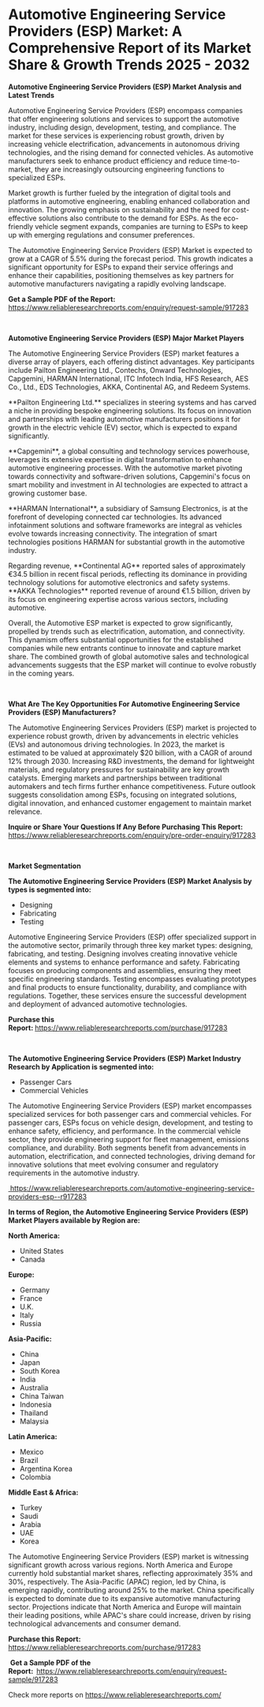 <p><h1>Automotive Engineering Service Providers (ESP) Market: A Comprehensive Report of its Market Share & Growth Trends 2025 - 2032</h1></p><p><strong>Automotive Engineering Service Providers (ESP) Market Analysis and Latest Trends</strong></p>
<p><p>Automotive Engineering Service Providers (ESP) encompass companies that offer engineering solutions and services to support the automotive industry, including design, development, testing, and compliance. The market for these services is experiencing robust growth, driven by increasing vehicle electrification, advancements in autonomous driving technologies, and the rising demand for connected vehicles. As automotive manufacturers seek to enhance product efficiency and reduce time-to-market, they are increasingly outsourcing engineering functions to specialized ESPs.</p><p>Market growth is further fueled by the integration of digital tools and platforms in automotive engineering, enabling enhanced collaboration and innovation. The growing emphasis on sustainability and the need for cost-effective solutions also contribute to the demand for ESPs. As the eco-friendly vehicle segment expands, companies are turning to ESPs to keep up with emerging regulations and consumer preferences.</p><p>The Automotive Engineering Service Providers (ESP) Market is expected to grow at a CAGR of 5.5% during the forecast period. This growth indicates a significant opportunity for ESPs to expand their service offerings and enhance their capabilities, positioning themselves as key partners for automotive manufacturers navigating a rapidly evolving landscape.</p></p>
<p><strong>Get a Sample PDF of the Report:&nbsp;</strong> <a href="https://www.reliableresearchreports.com/enquiry/request-sample/917283?utm_campaign=2714&utm_medium=2&utm_source=Github&utm_content=ia&utm_term=11032025&utm_id=automotive-engineering-service-providers-esp">https://www.reliableresearchreports.com/enquiry/request-sample/917283</a></p>
<p>&nbsp;</p>
<p><strong>Automotive Engineering Service Providers (ESP) Major Market Players</strong></p>
<p><p>The Automotive Engineering Service Providers (ESP) market features a diverse array of players, each offering distinct advantages. Key participants include Pailton Engineering Ltd., Contechs, Onward Technologies, Capgemini, HARMAN International, ITC Infotech India, HFS Research, AES Co., Ltd., EDS Technologies, AKKA, Continental AG, and Redeem Systems.</p><p>**Pailton Engineering Ltd.** specializes in steering systems and has carved a niche in providing bespoke engineering solutions. Its focus on innovation and partnerships with leading automotive manufacturers positions it for growth in the electric vehicle (EV) sector, which is expected to expand significantly.</p><p>**Capgemini**, a global consulting and technology services powerhouse, leverages its extensive expertise in digital transformation to enhance automotive engineering processes. With the automotive market pivoting towards connectivity and software-driven solutions, Capgemini's focus on smart mobility and investment in AI technologies are expected to attract a growing customer base.</p><p>**HARMAN International**, a subsidiary of Samsung Electronics, is at the forefront of developing connected car technologies. Its advanced infotainment solutions and software frameworks are integral as vehicles evolve towards increasing connectivity. The integration of smart technologies positions HARMAN for substantial growth in the automotive industry.</p><p>Regarding revenue, **Continental AG** reported sales of approximately €34.5 billion in recent fiscal periods, reflecting its dominance in providing technology solutions for automotive electronics and safety systems. **AKKA Technologies** reported revenue of around €1.5 billion, driven by its focus on engineering expertise across various sectors, including automotive.</p><p>Overall, the Automotive ESP market is expected to grow significantly, propelled by trends such as electrification, automation, and connectivity. This dynamism offers substantial opportunities for the established companies while new entrants continue to innovate and capture market share. The combined growth of global automotive sales and technological advancements suggests that the ESP market will continue to evolve robustly in the coming years.</p></p>
<p>&nbsp;</p>
<p><strong>What Are The Key Opportunities For Automotive Engineering Service Providers (ESP) Manufacturers?</strong></p>
<p><p>The Automotive Engineering Services Providers (ESP) market is projected to experience robust growth, driven by advancements in electric vehicles (EVs) and autonomous driving technologies. In 2023, the market is estimated to be valued at approximately $20 billion, with a CAGR of around 12% through 2030. Increasing R&D investments, the demand for lightweight materials, and regulatory pressures for sustainability are key growth catalysts. Emerging markets and partnerships between traditional automakers and tech firms further enhance competitiveness. Future outlook suggests consolidation among ESPs, focusing on integrated solutions, digital innovation, and enhanced customer engagement to maintain market relevance.</p></p>
<p><strong>Inquire or Share Your Questions If Any Before Purchasing This Report:</strong> <a href="https://www.reliableresearchreports.com/enquiry/pre-order-enquiry/917283?utm_campaign=2714&utm_medium=2&utm_source=Github&utm_content=ia&utm_term=11032025&utm_id=automotive-engineering-service-providers-esp">https://www.reliableresearchreports.com/enquiry/pre-order-enquiry/917283</a></p>
<p>&nbsp;</p>
<p><strong>Market Segmentation</strong></p>
<p><strong>The Automotive Engineering Service Providers (ESP) Market Analysis by types is segmented into:</strong></p>
<p><ul><li>Designing</li><li>Fabricating</li><li>Testing</li></ul></p>
<p><p>Automotive Engineering Service Providers (ESP) offer specialized support in the automotive sector, primarily through three key market types: designing, fabricating, and testing. Designing involves creating innovative vehicle elements and systems to enhance performance and safety. Fabricating focuses on producing components and assemblies, ensuring they meet specific engineering standards. Testing encompasses evaluating prototypes and final products to ensure functionality, durability, and compliance with regulations. Together, these services ensure the successful development and deployment of advanced automotive technologies.</p></p>
<p><strong>Purchase this Report:&nbsp;</strong><a href="https://www.reliableresearchreports.com/purchase/917283?utm_campaign=2714&utm_medium=2&utm_source=Github&utm_content=ia&utm_term=11032025&utm_id=automotive-engineering-service-providers-esp">https://www.reliableresearchreports.com/purchase/917283</a></p>
<p>&nbsp;</p>
<p><strong>The Automotive Engineering Service Providers (ESP) Market Industry Research by Application is segmented into:</strong></p>
<p><ul><li>Passenger Cars</li><li>Commercial Vehicles</li></ul></p>
<p><p>The Automotive Engineering Service Providers (ESP) market encompasses specialized services for both passenger cars and commercial vehicles. For passenger cars, ESPs focus on vehicle design, development, and testing to enhance safety, efficiency, and performance. In the commercial vehicle sector, they provide engineering support for fleet management, emissions compliance, and durability. Both segments benefit from advancements in automation, electrification, and connected technologies, driving demand for innovative solutions that meet evolving consumer and regulatory requirements in the automotive industry.</p></p>
<p><a href="https://www.reliableresearchreports.com/automotive-engineering-service-providers-esp--r917283?utm_campaign=2714&utm_medium=2&utm_source=Github&utm_content=ia&utm_term=11032025&utm_id=automotive-engineering-service-providers-esp">&nbsp;https://www.reliableresearchreports.com/automotive-engineering-service-providers-esp--r917283</a></p>
<p><strong>In terms of Region, the Automotive Engineering Service Providers (ESP) Market Players available by Region are:</strong></p>
<p>
    <p> <strong> North America: </strong>
        <ul>
            <li>United States</li>
            <li>Canada</li>
        </ul>
        </p> 
    <p> <strong> Europe: </strong>
        <ul>
            <li>Germany</li>
            <li>France</li>
            <li>U.K.</li>
            <li>Italy</li>
            <li>Russia</li>
        </ul>
        </p> 
    <p> <strong> Asia-Pacific: </strong>
        <ul>
            <li>China</li>
            <li>Japan</li>
            <li>South Korea</li>
            <li>India</li>
            <li>Australia</li>
            <li>China Taiwan</li>
            <li>Indonesia</li>
            <li>Thailand</li>
            <li>Malaysia</li>
        </ul>
        </p> 
    <p> <strong> Latin America: </strong>
        <ul>
            <li>Mexico</li>
            <li>Brazil</li>
            <li>Argentina Korea</li>
            <li>Colombia</li>
        </ul>
        </p> 
    <p> <strong> Middle East & Africa: </strong>
        <ul>
            <li>Turkey</li>
            <li>Saudi</li>
            <li>Arabia</li>
            <li>UAE</li>
            <li>Korea</li>
        </ul>
    </p>
    </p>
<p><p>The Automotive Engineering Service Providers (ESP) market is witnessing significant growth across various regions. North America and Europe currently hold substantial market shares, reflecting approximately 35% and 30%, respectively. The Asia-Pacific (APAC) region, led by China, is emerging rapidly, contributing around 25% to the market. China specifically is expected to dominate due to its expansive automotive manufacturing sector. Projections indicate that North America and Europe will maintain their leading positions, while APAC's share could increase, driven by rising technological advancements and consumer demand.</p></p>
<p><strong>Purchase this Report: </strong><a href="https://www.reliableresearchreports.com/purchase/917283?utm_campaign=2714&utm_medium=2&utm_source=Github&utm_content=ia&utm_term=11032025&utm_id=automotive-engineering-service-providers-esp">https://www.reliableresearchreports.com/purchase/917283</a></p>
<p>&nbsp;<strong>Get a Sample PDF of the Report:&nbsp;&nbsp;</strong><a href="https://www.reliableresearchreports.com/enquiry/request-sample/917283?utm_campaign=2714&utm_medium=2&utm_source=Github&utm_content=ia&utm_term=11032025&utm_id=automotive-engineering-service-providers-esp">https://www.reliableresearchreports.com/enquiry/request-sample/917283</a></p>
<p><strong></strong></p>
<p>Check more reports on <a href="https://www.reliableresearchreports.com/?utm_campaign=2714&utm_medium=2&utm_source=Github&utm_content=ia&utm_term=11032025&utm_id=automotive-engineering-service-providers-esp">https://www.reliableresearchreports.com/</a></p>
